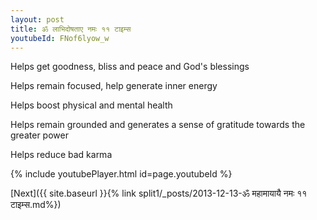```yaml
---
layout: post
title: ॐ लाभिदोषताए नमः ११ टाइम्स
youtubeId: FNof6lyow_w
---
```

 
 
Helps get goodness, bliss and peace and God's blessings
 
Helps remain focused, help generate inner energy 
 
Helps boost physical and mental health 
 
Helps remain grounded and generates a sense of gratitude towards the greater power 
 
Helps reduce bad karma
 
 
 
 


{% include youtubePlayer.html id=page.youtubeId %}
 
[Next]({{ site.baseurl }}{% link  split1/_posts/2013-12-13-ॐ महामायायै नमः ११ टाइम्स.md%})
 
